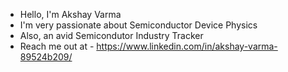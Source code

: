 - Hello, I'm Akshay Varma
- I'm very passionate about Semiconductor Device Physics
- Also, an avid Semicondutor Industry Tracker
- Reach me out at - https://www.linkedin.com/in/akshay-varma-89524b209/
